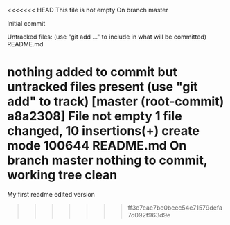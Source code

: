 <<<<<<< HEAD
This file is not empty
On branch master

Initial commit

Untracked files:
  (use "git add <file>..." to include in what will be committed)
	README.md

nothing added to commit but untracked files present (use "git add" to track)
[master (root-commit) a8a2308] File not empty
 1 file changed, 10 insertions(+)
 create mode 100644 README.md
On branch master
nothing to commit, working tree clean
=======
My first readme
edited version
>>>>>>> ff3e7eae7be0beec54e71579defa7d092f963d9e
